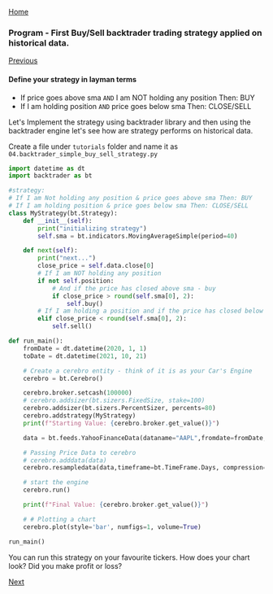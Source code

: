 [Home](index.html)

### Program - First Buy/Sell backtrader trading strategy applied on historical data.

[Previous](lesson5.html)

#### Define your strategy in layman terms

* If price goes above sma `AND` I am NOT holding any position Then: BUY
* If I am holding position `AND` price goes below sma Then: CLOSE/SELL


Let's Implement the strategy using backtrader library and then using the backtrader engine let's see how are strategy performs on historical data.

Create a file under `tutorials` folder and name it as `04.backtrader_simple_buy_sell_strategy.py`

```python
import datetime as dt
import backtrader as bt

#strategy:
# If I am Not holding any position & price goes above sma Then: BUY
# If I am holding position & price goes below sma Then: CLOSE/SELL
class MyStrategy(bt.Strategy):
    def __init__(self):
        print("initializing strategy")
        self.sma = bt.indicators.MovingAverageSimple(period=40)

    def next(self):
        print("next...")
        close_price = self.data.close[0]
        # If I am NOT holding any position
        if not self.position:
            # And if the price has closed above sma - buy
            if close_price > round(self.sma[0], 2):
                self.buy()
        # If I am holding a position and if the price has closed below sma - sell
        elif close_price < round(self.sma[0], 2):
            self.sell()

def run_main():
    fromDate = dt.datetime(2020, 1, 1)
    toDate = dt.datetime(2021, 10, 21)

    # Create a cerebro entity - think of it is as your Car's Engine
    cerebro = bt.Cerebro()

    cerebro.broker.setcash(100000)
    # cerebro.addsizer(bt.sizers.FixedSize, stake=100)
    cerebro.addsizer(bt.sizers.PercentSizer, percents=80)
    cerebro.addstrategy(MyStrategy)
    print(f"Starting Value: {cerebro.broker.get_value()}")

    data = bt.feeds.YahooFinanceData(dataname="AAPL",fromdate=fromDate,todate=toDate)

    # Passing Price Data to cerebro
    # cerebro.adddata(data)
    cerebro.resampledata(data,timeframe=bt.TimeFrame.Days, compression=1)

    # start the engine
    cerebro.run()

    print(f"Final Value: {cerebro.broker.get_value()}")

    # # Plotting a chart
    cerebro.plot(style='bar', numfigs=1, volume=True)

run_main()
```

You can run this strategy on your favourite tickers.
How does your chart look? Did you make profit or loss?

[Next](lesson7.html)